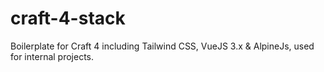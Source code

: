 # craft-4-stack
Boilerplate for Craft 4 including Tailwind CSS, VueJS 3.x &amp; AlpineJs, used for internal projects.
